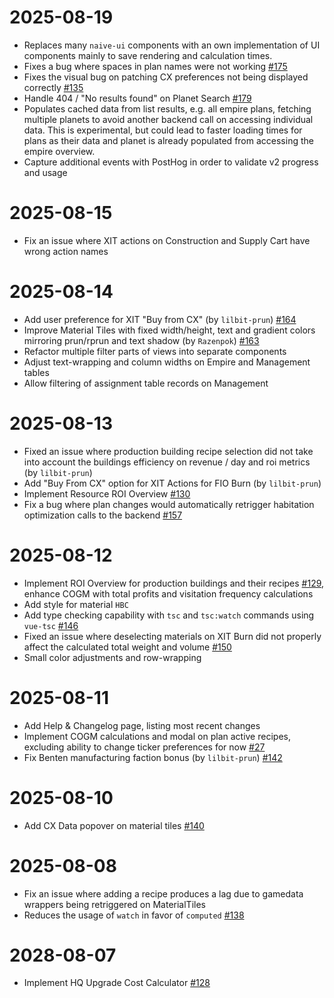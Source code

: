 # 2025-08-19

- Replaces many `naive-ui` components with an own implementation of UI components mainly to save rendering and calculation times.
- Fixes a bug where spaces in plan names were not working [#175](https://github.com/PRUNplanner/frontend/issues/175)
- Fixes the visual bug on patching CX preferences not being displayed correctly [#135](https://github.com/PRUNplanner/frontend/issues/135)
- Handle 404 / "No results found" on Planet Search [#179](https://github.com/PRUNplanner/frontend/issues/179)
- Populates cached data from list results, e.g. all empire plans, fetching multiple planets to avoid another backend call on accessing individual data. This is experimental, but could lead to faster loading times for plans as their data and planet is already populated from accessing the empire overview.
- Capture additional events with PostHog in order to validate v2 progress and usage

# 2025-08-15

- Fix an issue where XIT actions on Construction and Supply Cart have wrong action names

# 2025-08-14

- Add user preference for XIT "Buy from CX" (by `lilbit-prun`) [#164](https://github.com/PRUNplanner/frontend/pull/164)
- Improve Material Tiles with fixed width/height, text and gradient colors mirroring prun/rprun and text shadow (by `Razenpok`) [#163](https://github.com/PRUNplanner/frontend/pull/163)
- Refactor multiple filter parts of views into separate components
- Adjust text-wrapping and column widths on Empire and Management tables
- Allow filtering of assignment table records on Management

# 2025-08-13

- Fixed an issue where production building recipe selection did not take into account the buildings efficiency on revenue / day and roi metrics (by `lilbit-prun`)
- Add "Buy From CX" option for XIT Actions for FIO Burn (by `lilbit-prun`)
- Implement Resource ROI Overview [#130](https://github.com/PRUNplanner/frontend/issues/130)
- Fix a bug where plan changes would automatically retrigger habitation optimization calls to the backend [#157](https://github.com/PRUNplanner/frontend/issues/157)

# 2025-08-12

- Implement ROI Overview for production buildings and their recipes [#129](https://github.com/PRUNplanner/frontend/issues/129), enhance COGM with total profits and visitation frequency calculations
- Add style for material `HBC`
- Add type checking capability with `tsc` and `tsc:watch` commands using `vue-tsc` [#146](https://github.com/PRUNplanner/frontend/issues/146)
- Fixed an issue where deselecting materials on XIT Burn did not properly affect the calculated total weight and volume [#150](https://github.com/PRUNplanner/frontend/issues/150)
- Small color adjustments and row-wrapping

# 2025-08-11

- Add Help & Changelog page, listing most recent changes
- Implement COGM calculations and modal on plan active recipes, excluding ability to change ticker preferences for now [#27](https://github.com/PRUNplanner/frontend/issues/27)
- Fix Benten manufacturing faction bonus (by `lilbit-prun`) [#142](https://github.com/PRUNplanner/frontend/pull/142)

# 2025-08-10

- Add CX Data popover on material tiles [#140](https://github.com/PRUNplanner/frontend/issues/140)

# 2025-08-08

- Fix an issue where adding a recipe produces a lag due to gamedata wrappers being retriggered on MaterialTiles
- Reduces the usage of `watch` in favor of `computed` [#138](https://github.com/PRUNplanner/frontend/issues/137)

# 2028-08-07

- Implement HQ Upgrade Cost Calculator [#128](https://github.com/PRUNplanner/frontend/issues/128)

